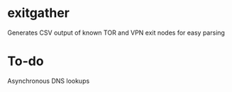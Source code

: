 # exitgather
  
Generates CSV output of known TOR and VPN exit nodes for easy parsing  
  
# To-do
  
Asynchronous DNS lookups  
